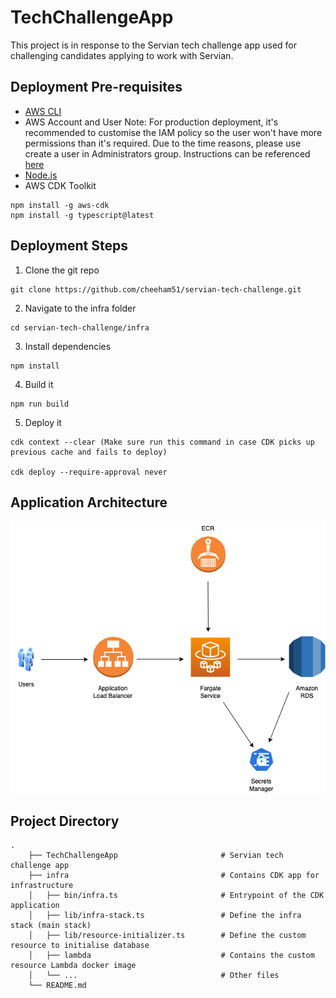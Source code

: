 # TechChallengeApp

This project is in response to the Servian tech challenge app used for challenging candidates applying to work with Servian.

## Deployment Pre-requisites

* [AWS CLI](https://docs.aws.amazon.com/cli/latest/userguide/getting-started-install.html)
* AWS Account and User
Note: For production deployment, it's recommended to customise the IAM policy so the user won't have more permissions than it's required. Due to the time reasons, please use create a user in Administrators group. Instructions can be referenced [here](https://docs.aws.amazon.com/cli/latest/userguide/getting-started-prereqs.html)
* [Node.js](https://nodejs.org/en/)
* AWS CDK Toolkit

```
npm install -g aws-cdk
npm install -g typescript@latest
```

## Deployment Steps

1. Clone the git repo

```
git clone https://github.com/cheeham51/servian-tech-challenge.git 
```

2. Navigate to the infra folder

```
cd servian-tech-challenge/infra
```

3. Install dependencies

```
npm install
```

4. Build it

```
npm run build
```

5. Deploy it

```
cdk context --clear (Make sure run this command in case CDK picks up previous cache and fails to deploy)

cdk deploy --require-approval never
```

## Application Architecture

![architecture](techchallenge.png)
 
## Project Directory

```
.
    ├── TechChallengeApp                       # Servian tech challenge app
    ├── infra                                  # Contains CDK app for infrastructure
    │   ├── bin/infra.ts                       # Entrypoint of the CDK application
    │   ├── lib/infra-stack.ts                 # Define the infra stack (main stack)
    │   ├── lib/resource-initializer.ts        # Define the custom resource to initialise database
    │   ├── lambda                             # Contains the custom resource Lambda docker image
    │   └── ...                                # Other files
    └── README.md
```